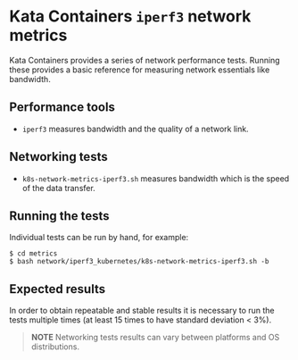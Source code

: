 # Kata Containers `iperf3` network metrics

Kata Containers provides a series of network performance tests. Running these provides
a basic reference for measuring  network essentials like bandwidth.

## Performance tools

- `iperf3` measures bandwidth and the quality of a network link.

## Networking tests

- `k8s-network-metrics-iperf3.sh` measures bandwidth which is the speed of the data transfer.

## Running the tests

Individual tests can be run by hand, for example:

```
$ cd metrics
$ bash network/iperf3_kubernetes/k8s-network-metrics-iperf3.sh -b
```

## Expected results

In order to obtain repeatable and stable results it is necessary to run the
tests multiple times (at least 15 times to have standard deviation < 3%).

> **NOTE** Networking tests results can vary between platforms and OS
> distributions.
